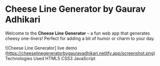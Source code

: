 # Cheese Line Generator by Gaurav Adhikari

Welcome to the **Cheese Line Generator** – a fun web app that generates cheesy one-liners! Perfect for adding a bit of humor or charm to your day.

![Cheese Line Generator] live demo (https://cheeselinegeneratorbygauravadhikari.netlify.app/screenshot.png)
Technologies Used
HTML5
CSS3
JavaScript
